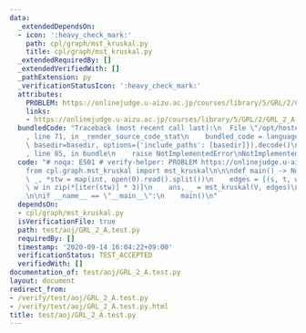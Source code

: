 ```yaml
---
data:
  _extendedDependsOn:
  - icon: ':heavy_check_mark:'
    path: cpl/graph/mst_kruskal.py
    title: cpl/graph/mst_kruskal.py
  _extendedRequiredBy: []
  _extendedVerifiedWith: []
  _pathExtension: py
  _verificationStatusIcon: ':heavy_check_mark:'
  attributes:
    PROBLEM: https://onlinejudge.u-aizu.ac.jp/courses/library/5/GRL/2/GRL_2_A
    links:
    - https://onlinejudge.u-aizu.ac.jp/courses/library/5/GRL/2/GRL_2_A
  bundledCode: "Traceback (most recent call last):\n  File \"/opt/hostedtoolcache/Python/3.9.0/x64/lib/python3.9/site-packages/onlinejudge_verify/documentation/build.py\"\
    , line 71, in _render_source_code_stat\n    bundled_code = language.bundle(stat.path,\
    \ basedir=basedir, options={'include_paths': [basedir]}).decode()\n  File \"/opt/hostedtoolcache/Python/3.9.0/x64/lib/python3.9/site-packages/onlinejudge_verify/languages/python.py\"\
    , line 85, in bundle\n    raise NotImplementedError\nNotImplementedError\n"
  code: "# noqa: E501 # verify-helper: PROBLEM https://onlinejudge.u-aizu.ac.jp/courses/library/5/GRL/2/GRL_2_A\n\
    from cpl.graph.mst_kruskal import mst_kruskal\n\n\ndef main() -> None:\n    V,\
    \ _, *stw = map(int, open(0).read().split())\n    edges = [(s, t, w) for s, t,\
    \ w in zip(*[iter(stw)] * 3)]\n    ans, _ = mst_kruskal(V, edges)\n    print(ans)\n\
    \n\nif __name__ == \"__main__\":\n    main()\n"
  dependsOn:
  - cpl/graph/mst_kruskal.py
  isVerificationFile: true
  path: test/aoj/GRL_2_A.test.py
  requiredBy: []
  timestamp: '2020-09-14 16:04:22+09:00'
  verificationStatus: TEST_ACCEPTED
  verifiedWith: []
documentation_of: test/aoj/GRL_2_A.test.py
layout: document
redirect_from:
- /verify/test/aoj/GRL_2_A.test.py
- /verify/test/aoj/GRL_2_A.test.py.html
title: test/aoj/GRL_2_A.test.py
---
```

